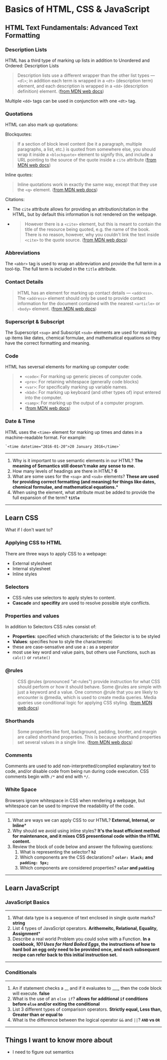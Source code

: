 # Basics of HTML, CSS & JavaScript

## HTML Text Fundamentals: Advanced Text Formatting

### Description Lists

HTML has a third type of marking up lists in addition to Unordered and Ordered: Description Lists

> Description lists use a different wrapper than the other list types — `<dl>`; in addition each term is wrapped in a `<dt>` (description term) element, and each description is wrapped in a `<dd>` (description definition) element. ([from MDN web docs](https://developer.mozilla.org/en-US/docs/Learn/HTML/Introduction_to_HTML/Advanced_text_formatting#description_lists))

Multiple `<dd>` tags can be used in conjunction with one `<dt>` tag.

### Quotations

HTML can also mark up quotations:

Blockquotes:
>If a section of block level content (be it a paragraph, multiple paragraphs, a list, etc.) is quoted from somewhere else, you should wrap it inside a `<blockquote>` element to signify this, and include a URL pointing to the source of the quote inside a `cite` attribute  ([from MDN web docs](https://developer.mozilla.org/en-US/docs/Learn/HTML/Introduction_to_HTML/Advanced_text_formatting#quotations))

Inline quotes:
> Inline quotations work in exactly the same way, except that they use the `<q>` element. ([from MDN web docs](https://developer.mozilla.org/en-US/docs/Learn/HTML/Introduction_to_HTML/Advanced_text_formatting#quotations))

Citations:

- The `cite` attribute allows for providing an attribution/citation in the HTML, but by default this information is not rendered on the webpage.

- > However there is a `<cite>` element, but this is meant to contain the title of the resource being quoted, e.g. the name of the book. There is no reason, however, why you couldn't link the text inside `<cite>` to the quote source. ([from MDN web docs](https://developer.mozilla.org/en-US/docs/Learn/HTML/Introduction_to_HTML/Advanced_text_formatting#quotations))

### Abbreviations

The `<abbr>` tag is used to wrap an abbreviation and provide the full term in a tool-tip. The full term is included in the `title` attribute.

### Contact Details

> HTML has an element for marking up contact details — `<address>`. The `<address>` element should only be used to provide contact information for the document contained with the nearest `<article>` or `<body>` element. ([from MDN web docs](https://developer.mozilla.org/en-US/docs/Learn/HTML/Introduction_to_HTML/Advanced_text_formatting#marking_up_contact_details))

### Superscript & Subscript

The Superscript `<sup>` and Subscript `<sub>` elements are used for marking up  items like dates, chemical formulae, and mathematical equations so they have the correct formatting and meaning.

### Code

HTML has seversal elements for marking up computer code:

> - `<code>`: For marking up generic pieces of computer code.
> - `<pre>`: For retaining whitespace (generally code blocks)
> - `<var>`: For specifically marking up variable names.
> - `<kbd>`: For marking up keyboard (and other types of) input entered into the computer.
> - `<samp>`: For marking up the output of a computer program.
> - ([from MDN web docs](https://developer.mozilla.org/en-US/docs/Learn/HTML/Introduction_to_HTML/Advanced_text_formatting#representing_computer_code))

### Date & Time

HTML uses the `<time>` element for marking up times and dates in a machine-readable format. For example:

    `<time datetime="2016-01-20">20 January 2016</time>`

---

1. Why is it important to use semantic elements in our HTML? **The meaning of Semantics still doesn't make any sense to me.**
2. How many levels of headings are there in HTML? **6**
3. What are some uses for the `<sup>` and `<sub>` elements? **These are used for providing correct formatting (and meaning) for things like dates, chemical formulae, and mathematical equations.***
4. When using the <abbr> element, what attribute must be added to provide the full expansion of the term? **`title`**

---

## Learn CSS

What if I don't want to?

### Applying CSS to HTML

There are three ways to apply CSS to a webpage:

- External stylesheet
- Internal stylesheet
- Inline styles

### Selectors

- CSS rules use selectors to apply styles to content.
- **Cascade** and **specifity** are used to resolve possible style conflicts.

### Properties and values

In addition to Selectors CSS rules consist of:

- **Properties**: specified which characterisitc of the Selector is to be styled
- **Values**: specifies how to style the characterestic
- these are case-sensative and use a **:** as a seperator
- most use key word and value pairs, but others use Functions, such as `calc()` or `rotate()`

### @rules

> CSS @rules (pronounced "at-rules") provide instruction for what CSS should perform or how it should behave. Some @rules are simple with just a keyword and a value. One common @rule that you are likely to encounter is @media, which is used to create media queries. Media queries use conditional logic for applying CSS styling. ([from MDN web docs](https://developer.mozilla.org/en-US/docs/Learn/CSS/First_steps/How_CSS_is_structured#rules))

### Shorthands

> Some properties like font, background, padding, border, and margin are called shorthand properties. This is because shorthand properties set several values in a single line. ([from MDN web docs](https://developer.mozilla.org/en-US/docs/Learn/CSS/First_steps/How_CSS_is_structured#shorthands))

### Comments

Comments are used to add non-interpretted/complied explanatory text to code, and/or disable code from being run during code execution. CSS comments begin with `/*` and end with `*/`.

### White Space

Browsers ignore whitespace in CSS when rendering a webpage, but whitespace can be used to improve the readability of the code.

---

1. What are ways we can apply CSS to our HTML? **External, Internal, or Inline***
2. Why should we avoid using inline styles? **It's the least efficient method for maintenance, and it mixes CSS presentional code within the HTML content.**
3. Review the block of code below and answer the following questions:
    1. What is representing the selector? **`h2`**
    2. Which components are the CSS declarations? **`color: black;` and `padding: 5px;`**
    3. Which components are considered properties? **`color` and `padding`**

---

## Learn JavaScript

### JavaScript Basics

---

1. What data type is a sequence of text enclosed in single quote marks? **string**
2. List 4 types of JavaScript operators. **Arithemeitc, Relational, Equality, Assignment***
3. Describe a real world Problem you could solve with a Function. **In a cookbook, *101 Uses for Hard Boiled Eggs*, the instructions of how to hard boil an egg only need to be provided once, and each subsequent recipe can refer back to this initial instruction set.**

---

### Conditionals

---

1. An if statement checks a __ and if it evaluates to ___, then the code block will execute. **false**
2. What is the use of an `else if`? **allows for additional `if` conditions before `else` and/or exiting the conditional**
3. List 3 different types of comparison operators. **Strictly equal, Less than, Greater than or equal to**
4. What is the difference between the logical operator `&&` and `||`? **`AND` vs `OR`**

---

## Things I want to know more about

- I need to figure out semantics
